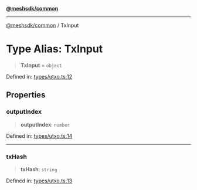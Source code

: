 [**@meshsdk/common**](../README.md)

***

[@meshsdk/common](../globals.md) / TxInput

# Type Alias: TxInput

> **TxInput** = `object`

Defined in: [types/utxo.ts:12](https://github.com/MeshJS/mesh/blob/1abde1553cbd7cf2cf4e40197fc0de9e4a7d0f49/packages/mesh-common/src/types/utxo.ts#L12)

## Properties

### outputIndex

> **outputIndex**: `number`

Defined in: [types/utxo.ts:14](https://github.com/MeshJS/mesh/blob/1abde1553cbd7cf2cf4e40197fc0de9e4a7d0f49/packages/mesh-common/src/types/utxo.ts#L14)

***

### txHash

> **txHash**: `string`

Defined in: [types/utxo.ts:13](https://github.com/MeshJS/mesh/blob/1abde1553cbd7cf2cf4e40197fc0de9e4a7d0f49/packages/mesh-common/src/types/utxo.ts#L13)
